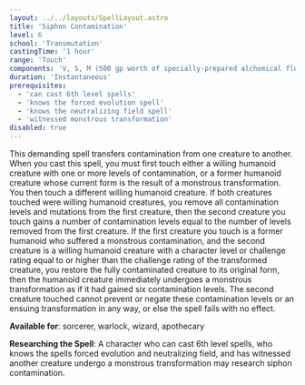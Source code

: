 ```yaml
---
layout: ../../layouts/SpellLayout.astro
title: 'Siphon Contamination'
level: 6
school: 'Transmutation'
castingTime: '1 hour'
range: 'Touch'
components: 'V, S, M (500 gp worth of specially-prepared alchemical fluids and a delerium geode worth 5,000 gp, all of which are consumed by the spell)'
duration: 'Instantaneous'
prerequisites:
  - 'can cast 6th level spells'
  - 'knows the forced evolution spell'
  - 'knows the neutralizing field spell'
  - 'witnessed monstrous transformation'
disabled: true
---
```


This demanding spell transfers contamination from one creature to another. When you cast this spell, you must first touch either a willing humanoid creature with one or more levels of contamination, or a former humanoid creature whose current form is the result of a monstrous transformation. You then touch a different willing humanoid creature.
If both creatures touched were willing humanoid creatures, you remove all contamination levels and mutations from the first creature, then the second creature you touch gains a number of contamination levels equal to the number of levels removed from the first creature.
If the first creature you touch is a former humanoid who suffered a monstrous contamination, and the second creature is a willing humanoid creature with a character level or challenge rating equal to or higher than the challenge rating of the transformed creature, you restore the fully contaminated creature to its original form, then the humanoid creature immediately undergoes a monstrous transformation as if it had gained six contamination levels.
The second creature touched cannot prevent or negate these contamination levels or an ensuing transformation in any way, or else the spell fails with no effect.

**Available for**: sorcerer, warlock, wizard, apothecary

**Researching the Spell**: A character who can cast 6th level spells, who knows the spells forced evolution and neutralizing field, and has witnessed another creature undergo a monstrous transformation may research siphon contamination.